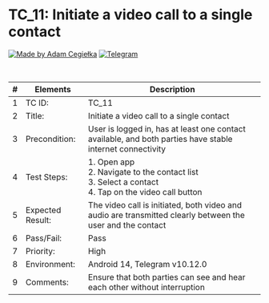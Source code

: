 # TC_11: Initiate a video call to a single contact

[![Made by Adam Cegiełka](https://img.shields.io/badge/made%20by%20-Adam%20Cegielka-blue.svg?style=flat-square)](https://adamcegielka.pl)
[![Telegram](https://img.shields.io/badge/Testing%20App-Telegram-24A1DE.svg?logo=telegram)](https://web.telegram.org)

<br>

| # | Elements | Description |
| --- | --- | --- |
| 1 | TC ID: | TC_11 |
| 2 | Title: | Initiate a video call to a single contact |
| 3 | Precondition: | User is logged in, has at least one contact available, and both parties have stable internet connectivity |
| 4 | Test Steps: | 1. Open app<br>2. Navigate to the contact list<br>3. Select a contact<br>4. Tap on the video call button |
| 5 | Expected Result: | The video call is initiated, both video and audio are transmitted clearly between the user and the contact |
| 6 | Pass/Fail: | Pass |
| 7 | Priority: | High |
| 8 | Environment: | Android 14, Telegram v10.12.0  |
| 9 | Comments: | Ensure that both parties can see and hear each other without interruption |
